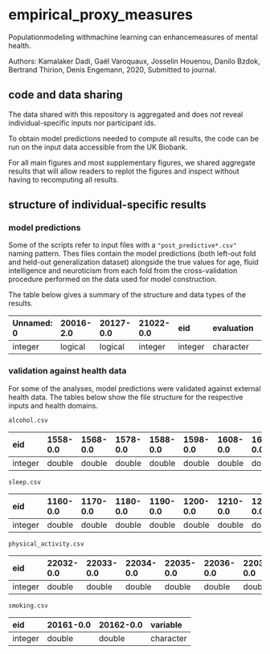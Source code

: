 # empirical_proxy_measures

Populationmodeling withmachine learning can enhancemeasures of mental health.

Authors: Kamalaker Dadi, Gaël Varoquaux, Josselin Houenou, Danilo Bzdok,
 Bertrand Thirion, Denis Engemann, 2020, Submitted to journal.

## code and data sharing

The data shared with this repository is aggregated and does *not* reveal individual-specific inputs nor participant ids.

To obtain model predictions needed to compute all results, the code can be run on the input data accessible from the UK Biobank.

For all main figures and most supplementary figures, we shared aggregate results that will allow readers to replot the figures and inspect without having to recomputing all results.

## structure of individual-specific results

### model predictions

Some of the scripts refer to input files with a `"post_predictive*.csv"` naming pattern. Thes files contain the model predictions (both left-out fold and held-out generalization dataset) alongside the true values for age, fluid intelligence and neuroticism from each fold from the cross-validation procedure performed on the data used for model construction.

The table below gives a summary of the structure and data types of the results.

|Unnamed: 0 |20016-2.0 |20127-0.0 |21022-0.0 |eid     |evaluation |fold    |predicted |target    |test_indices |true    |variable  |Data type |
|:----------|:---------|:---------|:---------|:-------|:----------|:-------|:---------|:---------|:------------|:-------|:---------|:---------|
|integer    |logical   |logical   |integer   |integer |character  |integer |double    |character |integer      |integer |character |character |


### validation against health data

For some of the analyses, model predictions were validated against external health data.
The tables below show the file structure for the respective inputs and health domains.

`alcohol.csv`

|eid     |1558-0.0 |1568-0.0 |1578-0.0 |1588-0.0 |1598-0.0 |1608-0.0 |1618-0.0 |3731-0.0 |4407-0.0 |4418-0.0 |4429-0.0 |4440-0.0 |4451-0.0 |4462-0.0 |5364-0.0 |20117-0.0 |variable  |
|:-------|:--------|:--------|:--------|:--------|:--------|:--------|:--------|:--------|:--------|:--------|:--------|:--------|:--------|:--------|:--------|:---------|:---------|
|integer |double   |double   |double   |double   |double   |double   |double   |double   |double   |double   |double   |double   |double   |double   |double   |double    |character |

`sleep.csv`

|eid     |1160-0.0 |1170-0.0 |1180-0.0 |1190-0.0 |1200-0.0 |1210-0.0 |1220-0.0 |variable  |
|:-------|:--------|:--------|:--------|:--------|:--------|:--------|:--------|:---------|
|integer |double   |double   |double   |double   |double   |double   |double   |character |

`physical_activity.csv`

|eid     |22032-0.0 |22033-0.0 |22034-0.0 |22035-0.0 |22036-0.0 |22037-0.0 |22038-0.0 |22039-0.0 |22040-0.0 |variable  |
|:-------|:---------|:---------|:---------|:---------|:---------|:---------|:---------|:---------|:---------|:---------|
|integer |double    |double    |double    |double    |double    |double    |double    |double    |double    |character |

`smoking.csv`

|eid     |20161-0.0 |20162-0.0 |variable  |
|:-------|:---------|:---------|:---------|
|integer |double    |double    |character |
